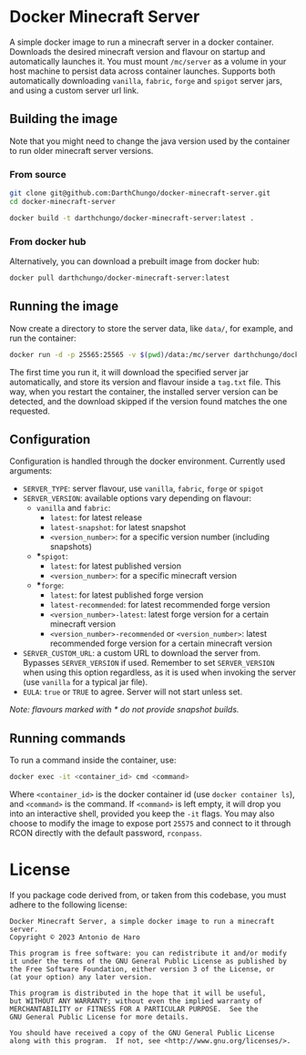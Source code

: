 # Docker Minecraft Server

A simple docker image to run a minecraft server in a docker container.
Downloads the desired minecraft version and flavour on startup and automatically launches it.
You must mount `/mc/server` as a volume in your host machine to persist data across container launches.
Supports both automatically downloading `vanilla`, `fabric`, `forge` and `spigot` server jars, and using a custom server url link.


## Building the image

Note that you might need to change the java version used by the container to run older minecraft server versions.

### From source

```bash
git clone git@github.com:DarthChungo/docker-minecraft-server.git
cd docker-minecraft-server
```

```bash
docker build -t darthchungo/docker-minecraft-server:latest .
```

### From docker hub

Alternatively, you can download a prebuilt image from docker hub:

```bash
docker pull darthchungo/docker-minecraft-server:latest
```


## Running the image

Now create a directory to store the server data, like `data/`, for example, and run the container:

```bash
docker run -d -p 25565:25565 -v $(pwd)/data:/mc/server darthchungo/docker-minecraft-server:latest
```

The first time you run it, it will download the specified server jar automatically, and store its version and flavour inside a `tag.txt` file.
This way, when you restart the container, the installed server version can be detected, and the download skipped if the version found matches the one requested.


## Configuration

Configuration is handled through the docker environment.
Currently used arguments:
- `SERVER_TYPE`: server flavour, use `vanilla`, `fabric`, `forge` or `spigot`
- `SERVER_VERSION`: available options vary depending on flavour:
  - `vanilla` and `fabric`:
    - `latest`: for latest release
    - `latest-snapshot`: for latest snapshot
    - `<version_number>`: for a specific version number (including snapshots)
  - __*__`spigot`:
    - `latest`: for latest published version
    - `<version_number>`: for a specific minecraft version
  - __*__`forge`:
    - `latest`: for latest published forge version
    - `latest-recommended`: for latest recommended forge version
    - `<version_number>-latest`: latest forge version for a certain minecraft version
    - `<version_number>-recommended` or `<version_number>`: latest recommended forge version for a certain minecraft version
- `SERVER_CUSTOM_URL`: a custom URL to download the server from. Bypasses `SERVER_VERSION` if used. Remember to set `SERVER_VERSION` when using this option regardless, as it is used when invoking the server (use `vanilla` for a typical jar file).
- `EULA`: `true` or `TRUE` to agree. Server will not start unless set.

*Note: flavours marked with*
_*_
*do not provide snapshot builds.*

## Running commands

To run a command inside the container, use:

```bash
docker exec -it <container_id> cmd <command>
```

Where `<container_id>` is the docker container id (use `docker container ls`), and `<command>` is the command.
If `<command>` is left empty, it will drop you into an interactive shell, provided you keep the `-it` flags.
You may also choose to modify the image to expose port `25575` and connect to it through RCON directly with the default password, `rconpass`.


# License

If you package code derived from, or taken from this codebase, you must adhere to the following license:

```
Docker Minecraft Server, a simple docker image to run a minecraft server.
Copyright © 2023 Antonio de Haro

This program is free software: you can redistribute it and/or modify
it under the terms of the GNU General Public License as published by
the Free Software Foundation, either version 3 of the License, or
(at your option) any later version.

This program is distributed in the hope that it will be useful,
but WITHOUT ANY WARRANTY; without even the implied warranty of
MERCHANTABILITY or FITNESS FOR A PARTICULAR PURPOSE.  See the
GNU General Public License for more details.

You should have received a copy of the GNU General Public License
along with this program.  If not, see <http://www.gnu.org/licenses/>.
```
